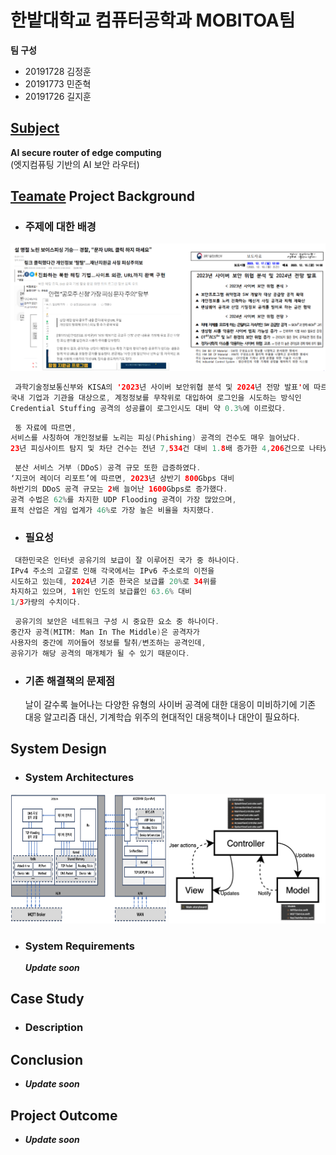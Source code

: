 # 한밭대학교 컴퓨터공학과 MOBITOA팀

**팀 구성**
- 20191728 김정훈
- 20191773 민준혁
- 20191726 길지훈

## <u>Subject</u>
**AI secure router of edge computing**  
(엣지컴퓨팅 기반의 AI 보안 라우터)

## <u>Teamate</u> Project Background
- ### 주제에 대한 배경
  
![Alt text](image.png)

```swift
 과학기술정보통신부와 KISA의 '2023년 사이버 보안위협 분석 및 2024년 전망 발표'에 따르면,
국내 기업과 기관을 대상으로, 계정정보를 무작위로 대입하여 로그인을 시도하는 방식인
Credential Stuffing 공격의 성공률이 로그인시도 대비 약 0.3%에 이르렀다.
```

```swift
 동 자료에 따르면, 
서비스를 사칭하여 개인정보를 노리는 피싱(Phishing) 공격의 건수도 매우 늘어났다. 
23년 피싱사이트 탐지 및 차단 건수는 전년 7,534건 대비 1.8배 증가한 4,206건으로 나타났다.
```

```swift
 분산 서비스 거부 (DDoS) 공격 규모 또한 급증하였다. 
‘지코어 레이더 리포트’에 따르면, 2023년 상반기 800Gbps 대비
하반기의 DDoS 공격 규모는 2배 늘어난 1600Gbps로 증가했다.
공격 수법은 62%를 차지한 UDP Flooding 공격이 가장 많았으며,
표적 산업은 게임 업계가 46%로 가장 높은 비율을 차지했다.
```

- ### 필요성
```swift
 대한민국은 인터넷 공유기의 보급이 잘 이루어진 국가 중 하나이다.
IPv4 주소의 고갈로 인해 각국에서는 IPv6 주소로의 이전을 
시도하고 있는데, 2024년 기준 한국은 보급률 20%로 34위를
차지하고 있으며, 1위인 인도의 보급률인 63.6% 대비 
1/3가량의 수치이다.
```

```swift
 공유기의 보안은 네트워크 구성 시 중요한 요소 중 하나이다.
중간자 공격(MITM: Man In The Middle)은 공격자가 
사용자의 중간에 끼어들어 정보를 탈취/변조하는 공격인데, 
공유기가 해당 공격의 매개체가 될 수 있기 때문이다.
```

- ### 기존 해결책의 문제점
  날이 갈수록 늘어나는 다양한 유형의 사이버 공격에 대한
대응이 미비하기에 기존 대응 알고리즘 대신, 기계학습 위주의
현대적인 대응책이나 대안이 필요하다.

## System Design
  - ### System Architectures
<img src="image-1.png" alt="Alt text" width="250" height="207" /> <img src="image-2.png" alt="Alt text" width="250"/>

  - ### System Requirements
    ***Update soon***
    
## Case Study
  - ### Description
  
  
## Conclusion
  - ***Update soon***
  
## Project Outcome
- ***Update soon***
